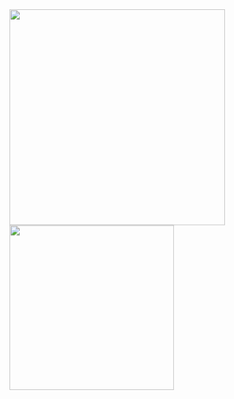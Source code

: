<div>
  <img width="380" src="https://github-readme-stats.vercel.app/api?username=ccasane&show_icons=true&theme=onedark&hide_border=true">
  <img width="290" src="https://github-readme-stats.vercel.app/api/top-langs/?username=ccasane&theme=onedark&show_icons=true&hide_border=true&layout=compact">
</div>
